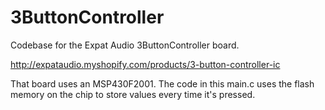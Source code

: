 # 3ButtonController
Codebase for the Expat Audio 3ButtonController board.

http://expataudio.myshopify.com/products/3-button-controller-ic

That board uses an MSP430F2001.
The code in this main.c uses the flash memory on the chip to store values every time it's pressed.
